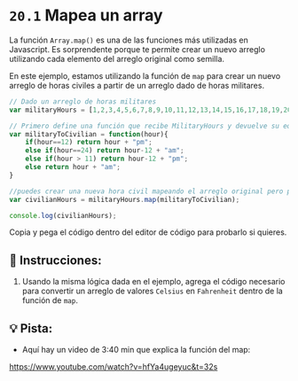 # `20.1` Mapea un array

La función `Array.map()` es una de las funciones más utilizadas en Javascript. Es sorprendente porque te permite crear un nuevo arreglo utilizando cada elemento del arreglo original como semilla.

En este ejemplo, estamos utilizando la función de `map` para crear un nuevo arreglo de horas civiles a partir de un arreglo dado de horas militares.

```js
// Dado un arreglo de horas militares
var militaryHours = [1,2,3,4,5,6,7,8,9,10,11,12,13,14,15,16,17,18,19,20,21,22,23,24];

// Primero define una función que recibe MilitaryHours y devuelve su equivalente en tiempo civil
var militaryToCivilian = function(hour){
	if(hour==12) return hour + "pm";
	else if(hour==24) return hour-12 + "am";
	else if(hour > 11) return hour-12 + "pm";
	else return hour + "am";
}

//puedes crear una nueva hora civil mapeando el arreglo original pero pasando la función militaryToCivilian a la función map
var civilianHours = militaryHours.map(militaryToCivilian);

console.log(civilianHours);
```

Copia y pega el código dentro del editor de código para probarlo si quieres.

## 📝 Instrucciones:

1. Usando la misma lógica dada en el ejemplo, agrega el código necesario para convertir un arreglo de valores `Celsius` en `Fahrenheit` dentro de la función de `map`.

## 💡 Pista:

+ Aquí hay un video de 3:40 min que explica la función del map:

https://www.youtube.com/watch?v=hfYa4ugeyuc&t=32s